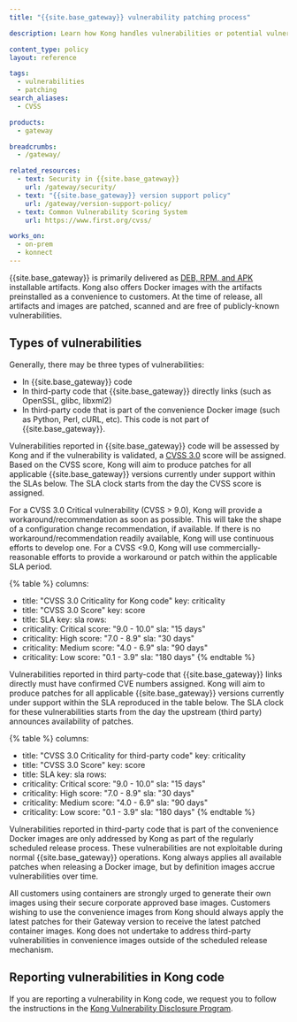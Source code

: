 ```yaml
---
title: "{{site.base_gateway}} vulnerability patching process"

description: Learn how Kong handles vulnerabilities or potential vulnerabilities in {{site.base_gateway}} or third-party code, and how to report any security issues.

content_type: policy
layout: reference

tags:
  - vulnerabilities
  - patching
search_aliases:
  - CVSS

products:
  - gateway

breadcrumbs:
  - /gateway/

related_resources:
  - text: Security in {{site.base_gateway}}
    url: /gateway/security/
  - text: "{{site.base_gateway}} version support policy"
    url: /gateway/version-support-policy/
  - text: Common Vulnerability Scoring System
    url: https://www.first.org/cvss/

works_on:
  - on-prem
  - konnect
---
```


{{site.base_gateway}} is primarily delivered as [DEB, RPM, and APK](/gateway/version-support-policy/#supported-versions) installable artifacts. 
Kong also offers Docker images with the artifacts preinstalled as a convenience to customers. 
At the time of release, all artifacts and images are patched, scanned and are free of publicly-known vulnerabilities. 

## Types of vulnerabilities

Generally, there may be three types of vulnerabilities:
* In {{site.base_gateway}} code
* In third-party code that {{site.base_gateway}} directly links (such as OpenSSL, glibc, libxml2)
* In third-party code that is part of the convenience Docker image (such as Python, Perl, cURL, etc). This code is not part of {{site.base_gateway}}.

Vulnerabilities reported in {{site.base_gateway}} code will be assessed by Kong and if the vulnerability is validated, a [CVSS 3.0](https://www.first.org/cvss/) score will be assigned. 
Based on the CVSS score, Kong will aim to produce patches for all applicable {{site.base_gateway}} versions currently under support within the SLAs below. 
The SLA clock starts from the day the CVSS score is assigned.

For a CVSS 3.0 Critical vulnerability (CVSS > 9.0), Kong will provide a workaround/recommendation as soon as possible.
This will take the shape of a configuration change recommendation, if available. 
If there is no workaround/recommendation readily available, Kong will use continuous efforts to develop one.
For a CVSS <9.0, Kong will use commercially-reasonable efforts to provide a workaround or patch within the applicable SLA period.

<!--vale off-->
{% table %}
columns:
  - title: "CVSS 3.0 Criticality for Kong code"
    key: criticality
  - title: "CVSS 3.0 Score"
    key: score
  - title: SLA
    key: sla
rows:
  - criticality: Critical
    score: "9.0 - 10.0"
    sla: "15 days"
  - criticality: High
    score: "7.0 - 8.9"
    sla: "30 days"
  - criticality: Medium
    score: "4.0 - 6.9"
    sla: "90 days"
  - criticality: Low
    score: "0.1 - 3.9"
    sla: "180 days"
{% endtable %}
<!--vale on-->


Vulnerabilities reported in third party-code that {{site.base_gateway}} links directly must have confirmed CVE numbers assigned. 
Kong will aim to produce patches for all applicable {{site.base_gateway}} versions currently under support within the SLA reproduced in the table below. 
The SLA clock for these vulnerabilities starts from the day the upstream (third party) announces availability of patches.  

<!--vale off-->
{% table %}
columns:
  - title: "CVSS 3.0 Criticality for third-party code"
    key: criticality
  - title: "CVSS 3.0 Score"
    key: score
  - title: SLA
    key: sla
rows:
  - criticality: Critical
    score: "9.0 - 10.0"
    sla: "15 days"
  - criticality: High
    score: "7.0 - 8.9"
    sla: "30 days"
  - criticality: Medium
    score: "4.0 - 6.9"
    sla: "90 days"
  - criticality: Low
    score: "0.1 - 3.9"
    sla: "180 days"
{% endtable %}
<!--vale on-->


Vulnerabilities reported in third-party code that is part of the convenience Docker images are only addressed by Kong as part of the regularly scheduled release process. 
These vulnerabilities are not exploitable during normal {{site.base_gateway}} operations. 
Kong always applies all available patches when releasing a Docker image, but by definition images accrue vulnerabilities over time. 

All customers using containers are strongly urged to generate their own images using their secure corporate approved base images.
Customers wishing to use the convenience images from Kong should always apply the latest patches for their Gateway version to receive the latest patched container images. 
Kong does not undertake to address third-party vulnerabilities in convenience images outside of the scheduled release mechanism.

## Reporting vulnerabilities in Kong code

If you are reporting a vulnerability in Kong code, we request you to follow the instructions in the [Kong Vulnerability Disclosure Program](https://konghq.com/compliance/bug-bounty). 
